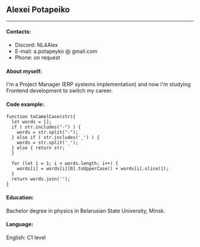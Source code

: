 ## Alexei Potapeiko
***
#### Contacts:
* Discord: NL4Alex
* E-mail: a.potapeyko @ gmail.com
* Phone: on request

#### About myself:
I'm a Project Manager (ERP systems implementation) and now I'm studying Frontend development to switch my career.

#### Code example:
```
function toCamelCase(str){
  let words = [];
  if ( str.includes("-") ) {
    words = str.split("-");
  } else if ( str.includes('_') ) {
    words = str.split('_'); 
  } else { return str; 
  }
    
  for (let i = 1; i < words.length; i++) {
    words[i] = words[i][0].toUpperCase() + words[i].slice(1);
  }
  return words.join('');    
}
```
#### Education:
Bachelor degree in physics in Belarusian State University, Minsk.

#### Language:
English: C1 level